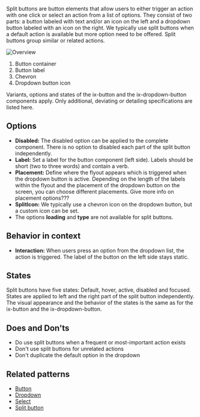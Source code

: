 Split buttons are button elements that allow users to either trigger an action with one click or select an action from a list of options. They consist of two parts: a button labeled with text and/or an icon on the left and a dropdown button labeled with an icon on the right. We typically use split buttons when a default action is available but more option need to be offered. Split buttons group similar or related actions.

![Overview](https://www.figma.com/file/wEptRgAezDU1z80Cn3eZ0o/iX-Pattern-Illustrations?type=design&node-id=1292-6853&mode=design&t=iFGHiYzINQes2FVC-11)

1. Button container
2. Button label
3. Chevron
4. Dropdown button icon

Variants, options and states of the ix-button and the ix-dropdown-button components apply. Only additional, deviating or detailing specifications are listed here.

## Options
- **Disabled:** The disabled option can be applied to the complete component. There is no option to disabled each part of the split button independently.
- **Label:** Set a label for the button component (left side). Labels should be short (two to three words) and contain a verb.
- **Placement:** Define where the flyout appears which is triggered when the dropdown button is active. Depending on the length of the labels within the flyout and the placement of the dropdown button on the screen, you can choose different placements. 
Give more info on placement options???
- **SplitIcon:** We typically use a chevron icon on the dropdown button, but a custom icon can be set.
- The options **loading** and **type** are not available for split buttons.

## Behavior in context
- **Interaction:** When users press an option from the dropdown list, the action is triggered. The label of the button on the left side stays static. 

## States
Split buttons have five states: Default, hover, active, disabled and focused. States are applied to left and the right part of the split button independently. The visual appearance and the behavior of the states is the same as for the ix-button and the ix-dropdown-button.

## Does and Don'ts
- Do use split buttons when a frequent or most-important action exists
- Don't use split buttons for unrelated actions
- Don't duplicate the default option in the dropdown

## Related patterns
- [Button](button.md)
- [Dropdown](..\dropdown.md)
- [Select](..\select.md)
- [Split button](split-button.md)
